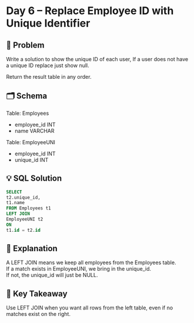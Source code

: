 # Day 6 – Replace Employee ID with Unique Identifier

## 📖 Problem
Write a solution to show the unique ID of each user, If a user does not have a unique ID replace just show null.

Return the result table in any order.

## 🗂️ Schema
Table: Employees  
- employee_id INT  
- name VARCHAR  

Table: EmployeeUNI  
- employee_id INT  
- unique_id INT  

## 💡 SQL Solution
```sql
SELECT
t2.unique_id,
t1.name
FROM Employees t1
LEFT JOIN
EmployeeUNI t2
ON
t1.id = t2.id

```
## 🧠 Explanation
A LEFT JOIN means we keep all employees from the Employees table.  
If a match exists in EmployeeUNI, we bring in the unique_id.  
If not, the unique_id will just be NULL.  

## 🔑 Key Takeaway
Use LEFT JOIN when you want all rows from the left table, even if no matches exist on the right.
